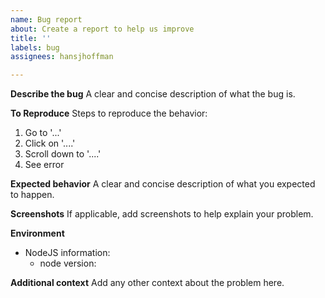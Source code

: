 ```yaml
---
name: Bug report
about: Create a report to help us improve
title: ''
labels: bug
assignees: hansjhoffman

---
```


**Describe the bug**
A clear and concise description of what the bug is.

**To Reproduce**
Steps to reproduce the behavior:
1. Go to '...'
2. Click on '....'
3. Scroll down to '....'
4. See error

**Expected behavior**
A clear and concise description of what you expected to happen.

**Screenshots**
If applicable, add screenshots to help explain your problem.

**Environment**
- NodeJS information:
  - node version: <!-- [e.g. v14.4.0] get this by running `node --version` in your terminal -->

**Additional context**
Add any other context about the problem here.
